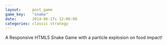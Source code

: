 ```yaml
---
layout:     post_game
game_key:   "snake"
date:       2014-06-17s 12:00:00
categories: classic strategy
---
```


A Responsive HTML5 Snake Game with a particle explosion on food impact!
